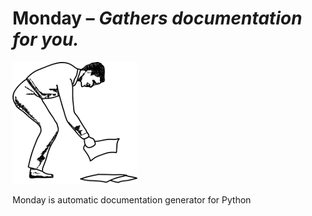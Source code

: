 **Monday** – *Gathers documentation for you.*
=============================================

![LOGO](https://github.com/kimmobrunfeldt/monday/raw/master/img/mondaysmall.png)

Monday is automatic documentation generator for Python
